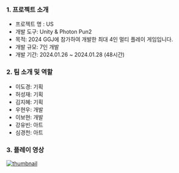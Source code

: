 ### 1. 프로젝트 소개
- 프로젝트 명 : US
- 개발 도구: Unity & Photon Pun2
- 목적: 2024 GGJ에 참가하여 개발한 최대 4인 멀티 플레이 게임입니다. 
- 개발 규모: 7인 개발
- 개발 기간: 2024.01.26 ~ 2024.01.28 (48시간)

### 2. 팀 소개 및 역할
- 이도경: 기획
- 허성재: 기획
- 김지혜: 기획 
- 우현우: 개발
- 이보현: 개발
- 강유빈: 아트
- 심경천: 아트

### 3. 플레이 영상
[![thumbnail](https://github.com/PNUHyeonWoo/2024-GGJ-US/assets/102347501/7136db75-cd19-4b8b-b5e6-ee2443db433d)](https://www.youtube.com/watch?v=iyaIc1eGBZ0)
